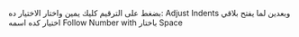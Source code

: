 بضغط على الترقيم كليك يمين واختار الاختيار ده: Adjust Indents وبعدين لما يفتح بلاقي اختيار كده اسمه Follow Number with باختار Space 

